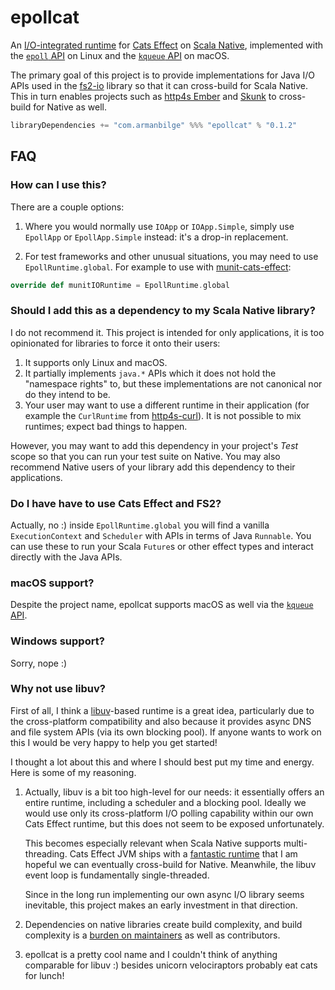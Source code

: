 # epollcat

An [I/O-integrated runtime](https://github.com/typelevel/cats-effect/discussions/3070) for [Cats Effect](https://typelevel.org/cats-effect/) on [Scala Native](https://scala-native.org/), implemented with the [`epoll` API](https://man7.org/linux/man-pages/man7/epoll.7.html) on Linux and the [`kqueue` API](https://en.wikipedia.org/wiki/Kqueue) on macOS.

The primary goal of this project is to provide implementations for Java I/O APIs used in the [fs2-io](https://fs2.io/#/io) library so that it can cross-build for Scala Native. This in turn enables projects such as [http4s Ember](https://http4s.org/v0.23/docs/integrations.html#ember) and [Skunk](https://tpolecat.github.io/skunk/) to cross-build for Native as well.

```scala
libraryDependencies += "com.armanbilge" %%% "epollcat" % "0.1.2"
```

## FAQ

### How can I use this?

There are a couple options:

1. Where you would normally use `IOApp` or `IOApp.Simple`, simply use `EpollApp` or `EpollApp.Simple` instead: it's a drop-in replacement.

2. For test frameworks and other unusual situations, you may need to use `EpollRuntime.global`. For example to use with [munit-cats-effect](https://github.com/typelevel/munit-cats-effect):
```scala
override def munitIORuntime = EpollRuntime.global
```

### Should I add this as a dependency to my Scala Native library?

I do not recommend it. This project is intended for only applications, it is too opinionated for libraries to force it onto their users:
1. It supports only Linux and macOS.
2. It partially implements `java.*` APIs which it does not hold the "namespace rights" to, but these implementations are not canonical nor do they intend to be.
3. Your user may want to use a different runtime in their application (for example the `CurlRuntime` from [http4s-curl](https://github.com/http4s/http4s-curl/)). It is not possible to mix runtimes; expect bad things to happen.

However, you may want to add this dependency in your project's _Test_ scope so that you can run your test suite on Native. You may also recommend Native users of your library add this dependency to their applications.

### Do I have have to use Cats Effect and FS2?

Actually, no :) inside `EpollRuntime.global` you will find a vanilla `ExecutionContext` and `Scheduler` with APIs in terms of Java `Runnable`. You can use these to run your Scala `Future`s or other effect types and interact directly with the Java APIs.

### macOS support?

Despite the project name, epollcat supports macOS as well via the [`kqueue` API](https://en.wikipedia.org/wiki/Kqueue).

### Windows support?

Sorry, nope :)

### Why not use libuv?

First of all, I think a [libuv](https://libuv.org/)-based runtime is a great idea, particularly due to the cross-platform compatibility and also because it provides async DNS and file system APIs (via its own blocking pool). If anyone wants to work on this I would be very happy to help you get started!

I thought a lot about this and where I should best put my time and energy. Here is some of my reasoning.

1. Actually, libuv is a bit too high-level for our needs: it essentially offers an entire runtime, including a scheduler and a blocking pool. Ideally we would use only its cross-platform I/O polling capability within our own Cats Effect runtime, but this does not seem to be exposed unfortunately.

    This becomes especially relevant when Scala Native supports multi-threading. Cats Effect JVM ships with a [fantastic runtime](https://github.com/typelevel/cats-effect#performance) that I am hopeful we can eventually cross-build for Native. Meanwhile, the libuv event loop is fundamentally single-threaded.

    Since in the long run implementing our own async I/O library seems inevitable, this project makes an early investment in that direction.

2. Dependencies on native libraries create build complexity, and build complexity is a [burden on maintainers](https://github.com/typelevel/scalacheck-xml/pull/1#issuecomment-1158140151) as well as contributors.

3. epollcat is a pretty cool name and I couldn't think of anything comparable for libuv :) besides unicorn velociraptors probably eat cats for lunch! 
